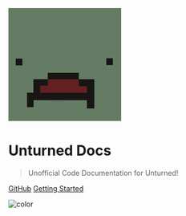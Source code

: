 ![logo](_media/logo.png)
# Unturned Docs

> Unofficial Code Documentation for Unturned!

[GitHub](https://github.com/ChubbyQuokka/UnturnedDocs)
[Getting Started](information/using_this_documentation)

![color](#3c3c3c)